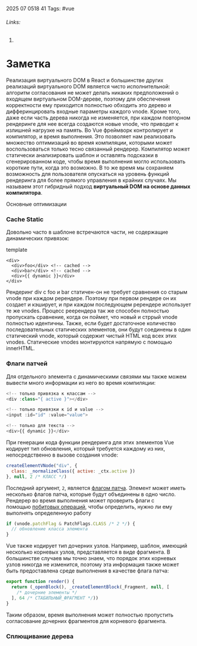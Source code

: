 2025 07 0518 41
Tags: #vue 
###### Links: 
1) 
# Заметка
Реализация виртуального DOM в React и большинстве других реализаций виртуального DOM является чисто исполнительной: алгоритм согласования не может делать никаких предположений о входящем виртуальном DOM-дереве, поэтому для обеспечения корректности ему приходится полностью обходить это дерево и дифферинцировать входные параметры каждого vnode. Кроме того, даже если часть дерева никогда не изменяется, при каждом повторном рендеринге для нее всегда создаются новые vnode, что приводит к излишней нагрузке на память.
Во Vue фреймворк контролирует и компилятор, и время выполнения. Это позволяет нам реализовать множество оптимизаций во время компиляции, которыми может воспользоваться только тесно связанный рендерер. Компилятор может статически анализировать шаблон и оставлять подсказки в сгенерированном коде, чтобы время выполнения могло использовать короткие пути, когда это возможно. В то же время мы сохраняем возможность для пользователя опускаться на уровень функций рендеринга для более прямого управления в крайних случаях. Мы называем этот гибридный подход **виртуальный DOM на основе данных компилятора**.

Основные оптимизации
### Cache Static[​](https://ru.vuejs.org/guide/extras/rendering-mechanism.html#cache-static)

Довольно часто в шаблоне встречаются части, не содержащие динамических привязок:

template

```
<div>
  <div>foo</div> <!-- cached -->
  <div>bar</div> <!-- cached -->
  <div>{{ dynamic }}</div>
</div>
```
Рендеринг div с foo и bar статичен-он не требует сравнения со старым vnode при каждом ререндере. Поэтому при первом рендере он их создает и кэширует, и при каждом последующем ререндере использует те же vnodes. Процесс реерендера так же способен полностью пропускать сравнение, когда он поймет, что новый и стррый vnode полностью идентичны.
Также, если будет достаточное количество последовательных статических элементов, они будут соединены в один статический vnode, который содержит чистый HTML код всех этих vnodes. Статические vnodes монтируются напрямую с помощью innerHTML.
### Флаги патчей[​](https://ru.vuejs.org/guide/extras/rendering-mechanism.html#patch-flags)

Для отдельного элемента с динамическими связями мы также можем вывести много информации из него во время компиляции:
```js
<!-- только привязка к классам -->
<div :class="{ active }"></div>

<!-- только привязки к id и value -->
<input :id="id" :value="value">

<!-- только для текста -->
<div>{{ dynamic }}</div>
```
При генерации кода функции рендеринга для этих элементов Vue кодирует тип обновления, который требуется каждому из них, непосредственно в вызове создания vnode:
```js
createElementVNode("div", {
  class: _normalizeClass({ active: _ctx.active })
}, null, 2 /* КЛАСС */)
```
Последний аргумент, `2`, является [флагом патча](https://github.com/vuejs/core/blob/main/packages/shared/src/patchFlags.ts). Элемент может иметь несколько флагов патча, которые будут объединены в одно число. Рендерер во время выполнения может проверить флаги с помощью [побитовых операций](https://en.wikipedia.org/wiki/Bitwise_operation), чтобы определить, нужно ли ему выполнять определенную работу
```js
if (vnode.patchFlag & PatchFlags.CLASS /* 2 */) {
  // обновление класса элемента
}
```
Vue также кодирует тип дочерних узлов. Например, шаблон, имеющий несколько корневых узлов, представляется в виде фрагмента. В большинстве случаев мы точно знаем, что порядок этих корневых узлов никогда не изменится, поэтому эта информация также может быть предоставлена среде выполнения в качестве флага патча:
```js
export function render() {
  return (_openBlock(), _createElementBlock(_Fragment, null, [
    /* дочерние элементы */
  ], 64 /* СТАБИЛЬНЫЙ_ФРАГМЕНТ */))
}
```
Таким образом, время выполнения может полностью пропустить согласование дочерних фрагментов для корневого фрагмента.
### Сплющивание дерева
